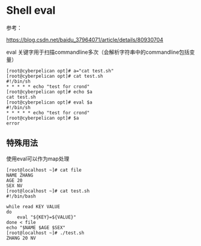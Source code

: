 # Shell eval

参考：

https://blog.csdn.net/baidu_37964071/article/details/80930704

eval 关键字用于扫描commandline多次（会解析字符串中的commandline包括变量）

```
[root@cyberpelican opt]# a="cat test.sh"
[root@cyberpelican opt]# cat test.sh 
#!/bin/sh
* * * * * echo "test for crond"
[root@cyberpelican opt]# echo $a
cat test.sh
[root@cyberpelican opt]# eval $a
#!/bin/sh
* * * * * echo "test for crond"
[root@cyberpelican opt]# $a
error

```

## 特殊用法

使用eval可以作为map处理

```
[root@localhost ~]# cat file
NAME ZHANG
AGE 20
SEX NV
[root@localhost ~]# cat test.sh
#!/bin/bash

while read KEY VALUE
do
    eval "${KEY}=${VALUE}"
done < file
echo "$NAME $AGE $SEX"
[root@localhost ~]# ./test.sh
ZHANG 20 NV
```

